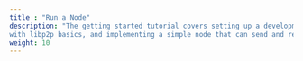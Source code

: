 ```yaml
---
title : "Run a Node"
description: "The getting started tutorial covers setting up a development environment, getting familiar 
with libp2p basics, and implementing a simple node that can send and receive ping messages."
weight: 10
---
```


